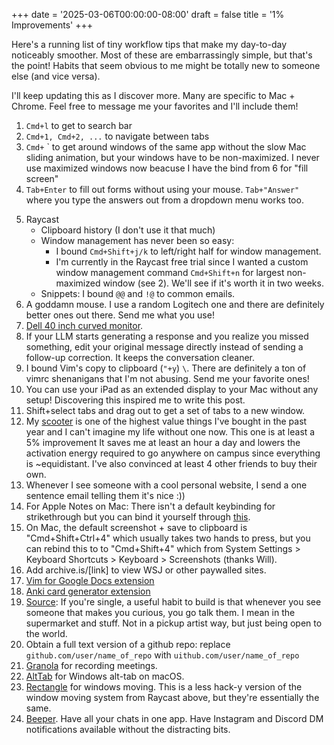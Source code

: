+++
date = '2025-03-06T00:00:00-08:00'
draft = false
title = '1% Improvements'
+++


Here's a running list of tiny workflow tips that make my day-to-day noticeably smoother. 
Most of these are embarrassingly simple, but that's the point!
Habits that seem obvious to me might be totally new to someone else (and vice versa).

I'll keep updating this as I discover more. 
Many are specific to Mac + Chrome.
Feel free to message me your favorites and I'll include them!

1. ```Cmd+l``` to get to search bar
2. `Cmd+1, Cmd+2, ...` to navigate between tabs
3. `Cmd+` ` to get around windows of the same app without the slow Mac sliding animation, but your windows have to be non-maximized. I never use maximized windows now beacuse I have the bind from 6 for "fill screen"
4. `Tab+Enter` to fill out forms without using your mouse. `Tab+"Answer"` where you type the answers out from a dropdown menu works too.
<!-- 5. `Cmd+Shift+m` -> Arrow keys -> `Enter` to navigate between different Google accounts (not sure how much faster this is/if it is faster) -->
5. Raycast
   - Clipboard history (I don't use it that much)
   - Window management has never been so easy: 
      - I bound `Cmd+Shift+j/k` to left/right half for window management. 
      - I'm currently in the Raycast free trial since I wanted a custom window management command `Cmd+Shift+n` for largest non-maximized window (see 2). We'll see if it's worth it in two weeks.
   - Snippets: I bound `@@` and `!@` to common emails.
6. A goddamn mouse. I use a random Logitech one and there are definitely better ones out there. Send me what you use!
7. [Dell 40 inch curved monitor](https://www.dell.com/en-us/shop/dell-ultrasharp-40-curved-thunderbolt-hub-monitor-u4025qw/apd/210-bmdp/monitors-monitor-accessories). 
8. If your LLM starts generating a response and you realize you missed something, edit your original message directly instead of sending a follow-up correction. It keeps the conversation cleaner.
9. I bound Vim's copy to clipboard (`"+y`) `\`. There are definitely a ton of vimrc shenanigans that I'm not abusing. Send me your favorite ones!
10. You can use your iPad as an extended display to your Mac without any setup! Discovering this inspired me to write this post.
11. Shift+select tabs and drag out to get a set of tabs to a new window.
12. My [scooter](https://www.amazon.com/dp/B0B5ZSLHG2?ref=ppx_yo2ov_dt_b_fed_asin_title) is one of the highest value things I've bought in the past year and I can't imagine my life without one now.
This one is at least a 5% improvement
It saves me at least an hour a day and lowers the activation energy required to go anywhere on campus since everything is ~equidistant.
I've also convinced at least 4 other friends to buy their own.
13. Whenever I see someone with a cool personal website, I send a one sentence email telling them it's nice :))
14. For Apple Notes on Mac: There isn't a default keybinding for strikethrough but you can bind it yourself through [this](https://www.reddit.com/r/iphone/comments/z4kd77/comment/kqc620n/?utm_source=share&utm_medium=web3x&utm_name=web3xcss&utm_term=1&utm_content=share_button).
15. On Mac, the default screenshot + save to clipboard is "Cmd+Shift+Ctrl+4" which usually takes two hands to press, but you can rebind this to to "Cmd+Shift+4" which from System Settings > Keyboard Shortcuts > Keyboard > Screenshots (thanks Will).
16. Add archive.is/[link] to view WSJ or other paywalled sites.
17. [Vim for Google Docs extension](https://github.com/vncntt/vimdocs)
18. [Anki card generator extension](https://github.com/westonz7042/diamondhacks2025)
19. [Source](https://substack.com/@henrikkarlsson/note/c-108623056): If you're single, a useful habit to build is that whenever you see someone that makes you curious, you go talk them. I mean in the supermarket and stuff. Not in a pickup artist way, but just being open to the world.
20. Obtain a full text version of a github repo: replace `github.com/user/name_of_repo` with `uithub.com/user/name_of_repo`
21. [Granola](granola.ai) for recording meetings.
22. [AltTab](https://alt-tab-macos.netlify.app/) for Windows alt-tab on macOS. 
23. [Rectangle](https://rectangleapp.com/) for windows moving. This is a less hack-y version of the window moving system from Raycast above, but they're essentially the same.  
24. [Beeper](https://www.beeper.com/). Have all your chats in one app. Have Instagram and Discord DM notifications available without the distracting bits.

